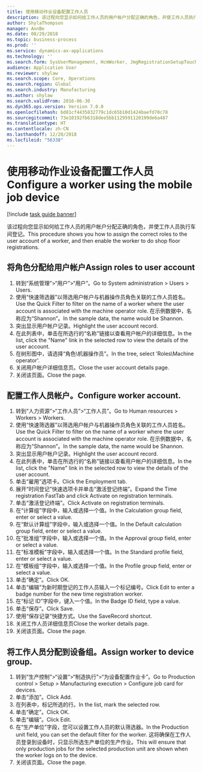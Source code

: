 ```yaml
---
title: 使用移动作业设备配置工作人员
description: 该过程向您显示如何给工作人员的用户帐户分配正确的角色，并使工作人员执行车间登记。
author: ShylaThompson
manager: AnnBe
ms.date: 08/29/2018
ms.topic: business-process
ms.prod: ''
ms.service: dynamics-ax-applications
ms.technology: ''
ms.search.form: SysUserManagement, HcmWorker, JmgRegistrationSetupTouch, JmgRegistrationSetupAssignUsers
audience: Application User
ms.reviewer: shylaw
ms.search.scope: Core, Operations
ms.search.region: Global
ms.search.industry: Manufacturing
ms.author: shylaw
ms.search.validFrom: 2016-06-30
ms.dyn365.ops.version: Version 7.0.0
ms.openlocfilehash: bd81cf4435832779c1dc65b10d1424baefd70c78
ms.sourcegitcommit: 73e10192fb6318dee5bb1129591120199de6a487
ms.translationtype: HT
ms.contentlocale: zh-CN
ms.lasthandoff: 12/20/2018
ms.locfileid: "56338"
---
```

# <a name="configure-a-worker-using-the-mobile-job-device"></a><span data-ttu-id="b80d4-103">使用移动作业设备配置工作人员</span><span class="sxs-lookup"><span data-stu-id="b80d4-103">Configure a worker using the mobile job device</span></span>

[!include [task guide banner](../../includes/task-guide-banner.md)]

<span data-ttu-id="b80d4-104">该过程向您显示如何给工作人员的用户帐户分配正确的角色，并使工作人员执行车间登记。</span><span class="sxs-lookup"><span data-stu-id="b80d4-104">This procedure shows you how to assign the correct roles to the user account of a worker, and then enable the worker to do shop floor registrations.</span></span>


## <a name="assign-roles-to-user-account"></a><span data-ttu-id="b80d4-105">将角色分配给用户帐户</span><span class="sxs-lookup"><span data-stu-id="b80d4-105">Assign roles to user account</span></span>
1. <span data-ttu-id="b80d4-106">转到“系统管理”>“用户”>“用户”。</span><span class="sxs-lookup"><span data-stu-id="b80d4-106">Go to System administration > Users > Users.</span></span>
2. <span data-ttu-id="b80d4-107">使用“快速筛选器”以筛选用户帐户与机器操作员角色关联的工作人员姓名。</span><span class="sxs-lookup"><span data-stu-id="b80d4-107">Use the Quick Filter to filter on the name of a worker where the user account is associated with the machine operator role.</span></span> <span data-ttu-id="b80d4-108">在示例数据中，名称应为“Shannon”。</span><span class="sxs-lookup"><span data-stu-id="b80d4-108">In the sample data, the name would be Shannon.</span></span>
3. <span data-ttu-id="b80d4-109">突出显示用户帐户记录。</span><span class="sxs-lookup"><span data-stu-id="b80d4-109">Highlight the user account record.</span></span>
4. <span data-ttu-id="b80d4-110">在此列表中，单击在所选行的“名称”链接以查看用户帐户的详细信息。</span><span class="sxs-lookup"><span data-stu-id="b80d4-110">In the list, click the "Name" link in the selected row to view the details of the user account.</span></span>
5. <span data-ttu-id="b80d4-111">在树形图中，请选择“角色\机器操作员”。</span><span class="sxs-lookup"><span data-stu-id="b80d4-111">In the tree, select 'Roles\Machine operator'.</span></span>
6. <span data-ttu-id="b80d4-112">关闭用户帐户详细信息页。</span><span class="sxs-lookup"><span data-stu-id="b80d4-112">Close the user account details page.</span></span>
7. <span data-ttu-id="b80d4-113">关闭该页面。</span><span class="sxs-lookup"><span data-stu-id="b80d4-113">Close the page.</span></span>

## <a name="configure-worker-account"></a><span data-ttu-id="b80d4-114">配置工作人员帐户。</span><span class="sxs-lookup"><span data-stu-id="b80d4-114">Configure worker account.</span></span>
1. <span data-ttu-id="b80d4-115">转到“人力资源”>“工作人员”>“工作人员”。</span><span class="sxs-lookup"><span data-stu-id="b80d4-115">Go to Human resources > Workers > Workers.</span></span>
2. <span data-ttu-id="b80d4-116">使用“快速筛选器”以筛选用户帐户与机器操作员角色关联的工作人员姓名。</span><span class="sxs-lookup"><span data-stu-id="b80d4-116">Use the Quick Filter to filter on the name of a worker where the user account is associated with the machine operator role.</span></span> <span data-ttu-id="b80d4-117">在示例数据中，名称应为“Shannon”。</span><span class="sxs-lookup"><span data-stu-id="b80d4-117">In the sample data, the name would be Shannon.</span></span>
3. <span data-ttu-id="b80d4-118">突出显示用户帐户记录。</span><span class="sxs-lookup"><span data-stu-id="b80d4-118">Highlight the user account record.</span></span>
4. <span data-ttu-id="b80d4-119">在此列表中，单击在所选行的“名称”链接以查看用户帐户的详细信息。</span><span class="sxs-lookup"><span data-stu-id="b80d4-119">In the list, click the "Name" link in the selected row to view the details of the user account.</span></span>
5. <span data-ttu-id="b80d4-120">单击“雇用”选项卡。</span><span class="sxs-lookup"><span data-stu-id="b80d4-120">Click the Employment tab.</span></span>
6. <span data-ttu-id="b80d4-121">展开“时间登记”快速选项卡并单击“激活登记终端”。</span><span class="sxs-lookup"><span data-stu-id="b80d4-121">Expand the Time registration FastTab and click Activate on registration terminals.</span></span>
7. <span data-ttu-id="b80d4-122">单击“激活登记终端”。</span><span class="sxs-lookup"><span data-stu-id="b80d4-122">Click Activate on registration terminals.</span></span>
8. <span data-ttu-id="b80d4-123">在“计算组”字段中，输入或选择一个值。</span><span class="sxs-lookup"><span data-stu-id="b80d4-123">In the Calculation group field, enter or select a value.</span></span>
9. <span data-ttu-id="b80d4-124">在“默认计算组”字段中，输入或选择一个值。</span><span class="sxs-lookup"><span data-stu-id="b80d4-124">In the Default calculation group field, enter or select a value.</span></span>
10. <span data-ttu-id="b80d4-125">在“批准组”字段中，输入或选择一个值。</span><span class="sxs-lookup"><span data-stu-id="b80d4-125">In the Approval group field, enter or select a value.</span></span>
11. <span data-ttu-id="b80d4-126">在“标准模板”字段中，输入或选择一个值。</span><span class="sxs-lookup"><span data-stu-id="b80d4-126">In the Standard profile field, enter or select a value.</span></span>
12. <span data-ttu-id="b80d4-127">在“模板组”字段中，输入或选择一个值。</span><span class="sxs-lookup"><span data-stu-id="b80d4-127">In the Profile group field, enter or select a value.</span></span>
13. <span data-ttu-id="b80d4-128">单击“确定”。</span><span class="sxs-lookup"><span data-stu-id="b80d4-128">Click OK.</span></span>
14. <span data-ttu-id="b80d4-129">单击“编辑”为新时期登记的工作人员输入一个标记编号。</span><span class="sxs-lookup"><span data-stu-id="b80d4-129">Click Edit to enter a badge number for the new time registration worker.</span></span>
15. <span data-ttu-id="b80d4-130">在“标记 ID”字段中，键入一个值。</span><span class="sxs-lookup"><span data-stu-id="b80d4-130">In the Badge ID field, type a value.</span></span>
16. <span data-ttu-id="b80d4-131">单击“保存”。</span><span class="sxs-lookup"><span data-stu-id="b80d4-131">Click Save.</span></span>
17. <span data-ttu-id="b80d4-132">使用“保存记录”快捷方式。</span><span class="sxs-lookup"><span data-stu-id="b80d4-132">Use the SaveRecord shortcut.</span></span>
18. <span data-ttu-id="b80d4-133">关闭工作人员详细信息页</span><span class="sxs-lookup"><span data-stu-id="b80d4-133">Close the worker details page.</span></span>
19. <span data-ttu-id="b80d4-134">关闭该页面。</span><span class="sxs-lookup"><span data-stu-id="b80d4-134">Close the page.</span></span>

## <a name="assign-worker-to-device-group"></a><span data-ttu-id="b80d4-135">将工作人员分配到设备组。</span><span class="sxs-lookup"><span data-stu-id="b80d4-135">Assign worker to device group.</span></span>
1. <span data-ttu-id="b80d4-136">转到“生产控制”>“设置”>“制造执行”>“为设备配置作业卡”。</span><span class="sxs-lookup"><span data-stu-id="b80d4-136">Go to Production control > Setup > Manufacturing execution > Configure job card for devices.</span></span>
2. <span data-ttu-id="b80d4-137">单击“添加”。</span><span class="sxs-lookup"><span data-stu-id="b80d4-137">Click Add.</span></span>
3. <span data-ttu-id="b80d4-138">在列表中，标记所选的行。</span><span class="sxs-lookup"><span data-stu-id="b80d4-138">In the list, mark the selected row.</span></span>
4. <span data-ttu-id="b80d4-139">单击“确定”。</span><span class="sxs-lookup"><span data-stu-id="b80d4-139">Click OK.</span></span>
5. <span data-ttu-id="b80d4-140">单击“编辑”。</span><span class="sxs-lookup"><span data-stu-id="b80d4-140">Click Edit.</span></span>
6. <span data-ttu-id="b80d4-141">在“生产单位”字段，您可以设置工作人员的默认筛选器。</span><span class="sxs-lookup"><span data-stu-id="b80d4-141">In the Production unit field, you can set the default filter for the worker.</span></span> <span data-ttu-id="b80d4-142">这将确保在工作人员登录到设备时，只显示所选生产单位的生产作业。</span><span class="sxs-lookup"><span data-stu-id="b80d4-142">This will ensure that only production jobs for the selected production unit are shown when the worker logs on to the device.</span></span>
7. <span data-ttu-id="b80d4-143">关闭该页面。</span><span class="sxs-lookup"><span data-stu-id="b80d4-143">Close the page.</span></span>


